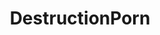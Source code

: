 ---
title: DestructionPorn
crosslinks:
- PornOverlords
- HistoryPorn
- DestroyedTanks
- AtomicPorn
- vancouver
- ThingsThatBlowUp
- Warplanesnuffporn
- Porsche
- nuclearweapons
- WarshipPorn
- atomicporn
- papertowns
- architecture
- rustyrails
- MilitaryGfys
---